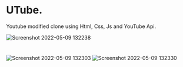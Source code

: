 # UTube.
Youtube modified clone using Html, Css, Js and YouTube Api.


![Screenshot 2022-05-09 132238](https://user-images.githubusercontent.com/48469274/167365342-a715a03a-0cd3-4f78-93d7-1336160d9d27.png)
#
![Screenshot 2022-05-09 132303](https://user-images.githubusercontent.com/48469274/167365355-5fae351a-ac9a-4bf8-9fd1-41bc4be2a814.png)
![Screenshot 2022-05-09 132330](https://user-images.githubusercontent.com/48469274/167365406-2cc9b6a3-0f27-449c-b22b-d659808dfbb4.png)
